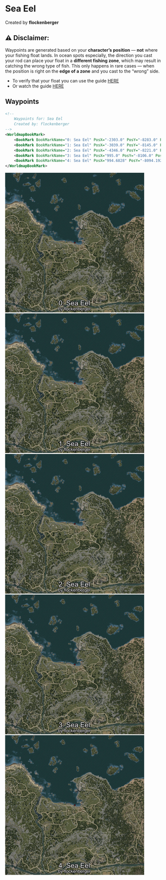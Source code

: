 # Sea Eel
Created by **flockenberger**

## ⚠️ Disclaimer:
Waypoints are generated based on your __**character’s position**__ — __not__ where your fishing float lands.
In ocean spots especially, the direction you cast your rod can place your float in a **different fishing zone**, which may result in catching the wrong type of fish.
This only happens in rare cases — when the position is right on the **edge of a zone** and you cast to the “wrong” side.

- To verify that your float you can use the guide [HERE](https://flockenberger.github.io/bdo-fish-position/)
- Or watch the guide [HERE](https://youtu.be/t-VXcRoNojk)

## Waypoints
```xml
<!--
    Waypoints for: Sea Eel
    Created by: flockenberger
-->
<WorldmapBookMark>
    <BookMark BookMarkName="0: Sea Eel" PosX="-2303.0" PosY="-8283.0" PosZ="88305.0" />
    <BookMark BookMarkName="1: Sea Eel" PosX="-3039.0" PosY="-8145.0" PosZ="87762.0" />
    <BookMark BookMarkName="2: Sea Eel" PosX="-4346.0" PosY="-8221.0" PosZ="88264.0" />
    <BookMark BookMarkName="3: Sea Eel" PosX="995.0" PosY="-8106.0" PosZ="87109.0" />
    <BookMark BookMarkName="4: Sea Eel" PosX="994.6828" PosY="-8094.192" PosZ="87202.96" />
</WorldmapBookMark>
```

<img src="./Sea Eel_0_Preview.webp" width="450"/> <img src="./Sea Eel_1_Preview.webp" width="450"/> <img src="./Sea Eel_2_Preview.webp" width="450"/> <img src="./Sea Eel_3_Preview.webp" width="450"/> <img src="./Sea Eel_4_Preview.webp" width="450"/> 